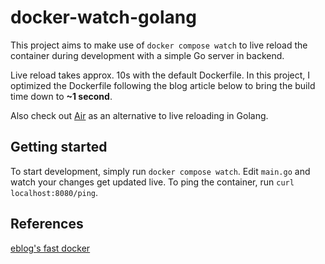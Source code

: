 # docker-watch-golang

This project aims to make use of `docker compose watch` to live reload the container during development with a simple Go server in backend. 

Live reload takes approx. 10s with the default Dockerfile. In this project, I optimized the Dockerfile following the blog article below to bring the build time down to **~1 second**.

Also check out [Air](https://github.com/air-verse/air) as an alternative to live reloading in Golang.

## Getting started
To start development, simply run `docker compose watch`. Edit `main.go` and watch your changes get updated live. To ping the container, run `curl localhost:8080/ping`.

## References
[eblog's fast docker](https://eblog.fly.dev/fastdocker.html)